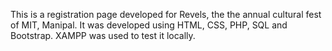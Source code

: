 This is a registration page developed for Revels, the the annual cultural fest of MIT, Manipal.
It was developed using HTML, CSS, PHP, SQL and Bootstrap.
XAMPP was used to test it locally.
